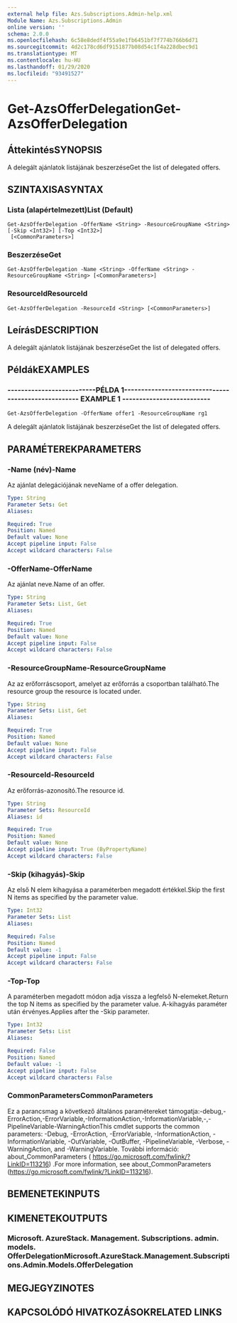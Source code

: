 ```yaml
---
external help file: Azs.Subscriptions.Admin-help.xml
Module Name: Azs.Subscriptions.Admin
online version: ''
schema: 2.0.0
ms.openlocfilehash: 6c58e8dedf4f55a9e1fb6451bf7f774b766b6d71
ms.sourcegitcommit: 4d2c178cd6df9151877b08d54c1f4a228dbec9d1
ms.translationtype: MT
ms.contentlocale: hu-HU
ms.lasthandoff: 01/29/2020
ms.locfileid: "93491527"
---
```

# <span data-ttu-id="edf1c-101">Get-AzsOfferDelegation</span><span class="sxs-lookup"><span data-stu-id="edf1c-101">Get-AzsOfferDelegation</span></span>

## <span data-ttu-id="edf1c-102">Áttekintés</span><span class="sxs-lookup"><span data-stu-id="edf1c-102">SYNOPSIS</span></span>
<span data-ttu-id="edf1c-103">A delegált ajánlatok listájának beszerzése</span><span class="sxs-lookup"><span data-stu-id="edf1c-103">Get the list of delegated offers.</span></span>

## <span data-ttu-id="edf1c-104">SZINTAXISA</span><span class="sxs-lookup"><span data-stu-id="edf1c-104">SYNTAX</span></span>

### <span data-ttu-id="edf1c-105">Lista (alapértelmezett)</span><span class="sxs-lookup"><span data-stu-id="edf1c-105">List (Default)</span></span>
```
Get-AzsOfferDelegation -OfferName <String> -ResourceGroupName <String> [-Skip <Int32>] [-Top <Int32>]
 [<CommonParameters>]
```

### <span data-ttu-id="edf1c-106">Beszerzése</span><span class="sxs-lookup"><span data-stu-id="edf1c-106">Get</span></span>
```
Get-AzsOfferDelegation -Name <String> -OfferName <String> -ResourceGroupName <String> [<CommonParameters>]
```

### <span data-ttu-id="edf1c-107">ResourceId</span><span class="sxs-lookup"><span data-stu-id="edf1c-107">ResourceId</span></span>
```
Get-AzsOfferDelegation -ResourceId <String> [<CommonParameters>]
```

## <span data-ttu-id="edf1c-108">Leírás</span><span class="sxs-lookup"><span data-stu-id="edf1c-108">DESCRIPTION</span></span>
<span data-ttu-id="edf1c-109">A delegált ajánlatok listájának beszerzése</span><span class="sxs-lookup"><span data-stu-id="edf1c-109">Get the list of delegated offers.</span></span>

## <span data-ttu-id="edf1c-110">Példák</span><span class="sxs-lookup"><span data-stu-id="edf1c-110">EXAMPLES</span></span>

### <span data-ttu-id="edf1c-111">--------------------------PÉLDA 1--------------------------</span><span class="sxs-lookup"><span data-stu-id="edf1c-111">-------------------------- EXAMPLE 1 --------------------------</span></span>
```
Get-AzsOfferDelegation -OfferName offer1 -ResourceGroupName rg1
```

<span data-ttu-id="edf1c-112">A delegált ajánlatok listájának beszerzése</span><span class="sxs-lookup"><span data-stu-id="edf1c-112">Get the list of delegated offers.</span></span>

## <span data-ttu-id="edf1c-113">PARAMÉTEREK</span><span class="sxs-lookup"><span data-stu-id="edf1c-113">PARAMETERS</span></span>

### <span data-ttu-id="edf1c-114">-Name (név)</span><span class="sxs-lookup"><span data-stu-id="edf1c-114">-Name</span></span>
<span data-ttu-id="edf1c-115">Az ajánlat delegációjának neve</span><span class="sxs-lookup"><span data-stu-id="edf1c-115">Name of a offer delegation.</span></span>

```yaml
Type: String
Parameter Sets: Get
Aliases: 

Required: True
Position: Named
Default value: None
Accept pipeline input: False
Accept wildcard characters: False
```

### <span data-ttu-id="edf1c-116">-OfferName</span><span class="sxs-lookup"><span data-stu-id="edf1c-116">-OfferName</span></span>
<span data-ttu-id="edf1c-117">Az ajánlat neve.</span><span class="sxs-lookup"><span data-stu-id="edf1c-117">Name of an offer.</span></span>

```yaml
Type: String
Parameter Sets: List, Get
Aliases: 

Required: True
Position: Named
Default value: None
Accept pipeline input: False
Accept wildcard characters: False
```

### <span data-ttu-id="edf1c-118">-ResourceGroupName</span><span class="sxs-lookup"><span data-stu-id="edf1c-118">-ResourceGroupName</span></span>
<span data-ttu-id="edf1c-119">Az az erőforráscsoport, amelyet az erőforrás a csoportban található.</span><span class="sxs-lookup"><span data-stu-id="edf1c-119">The resource group the resource is located under.</span></span>

```yaml
Type: String
Parameter Sets: List, Get
Aliases: 

Required: True
Position: Named
Default value: None
Accept pipeline input: False
Accept wildcard characters: False
```

### <span data-ttu-id="edf1c-120">-ResourceId</span><span class="sxs-lookup"><span data-stu-id="edf1c-120">-ResourceId</span></span>
<span data-ttu-id="edf1c-121">Az erőforrás-azonosító.</span><span class="sxs-lookup"><span data-stu-id="edf1c-121">The resource id.</span></span>

```yaml
Type: String
Parameter Sets: ResourceId
Aliases: id

Required: True
Position: Named
Default value: None
Accept pipeline input: True (ByPropertyName)
Accept wildcard characters: False
```

### <span data-ttu-id="edf1c-122">-Skip (kihagyás)</span><span class="sxs-lookup"><span data-stu-id="edf1c-122">-Skip</span></span>
<span data-ttu-id="edf1c-123">Az első N elem kihagyása a paraméterben megadott értékkel.</span><span class="sxs-lookup"><span data-stu-id="edf1c-123">Skip the first N items as specified by the parameter value.</span></span>

```yaml
Type: Int32
Parameter Sets: List
Aliases: 

Required: False
Position: Named
Default value: -1
Accept pipeline input: False
Accept wildcard characters: False
```

### <span data-ttu-id="edf1c-124">-Top</span><span class="sxs-lookup"><span data-stu-id="edf1c-124">-Top</span></span>
<span data-ttu-id="edf1c-125">A paraméterben megadott módon adja vissza a legfelső N-elemeket.</span><span class="sxs-lookup"><span data-stu-id="edf1c-125">Return the top N items as specified by the parameter value.</span></span>
<span data-ttu-id="edf1c-126">A-kihagyás paraméter után érvényes.</span><span class="sxs-lookup"><span data-stu-id="edf1c-126">Applies after the -Skip parameter.</span></span>

```yaml
Type: Int32
Parameter Sets: List
Aliases: 

Required: False
Position: Named
Default value: -1
Accept pipeline input: False
Accept wildcard characters: False
```

### <span data-ttu-id="edf1c-127">CommonParameters</span><span class="sxs-lookup"><span data-stu-id="edf1c-127">CommonParameters</span></span>
<span data-ttu-id="edf1c-128">Ez a parancsmag a következő általános paramétereket támogatja:-debug,-ErrorAction,-ErrorVariable,-InformationAction,-InformationVariable,-,-PipelineVariable-WarningAction</span><span class="sxs-lookup"><span data-stu-id="edf1c-128">This cmdlet supports the common parameters: -Debug, -ErrorAction, -ErrorVariable, -InformationAction, -InformationVariable, -OutVariable, -OutBuffer, -PipelineVariable, -Verbose, -WarningAction, and -WarningVariable.</span></span> <span data-ttu-id="edf1c-129">További információ: about_CommonParameters ( https://go.microsoft.com/fwlink/?LinkID=113216) .</span><span class="sxs-lookup"><span data-stu-id="edf1c-129">For more information, see about_CommonParameters (https://go.microsoft.com/fwlink/?LinkID=113216).</span></span>

## <span data-ttu-id="edf1c-130">BEMENETEK</span><span class="sxs-lookup"><span data-stu-id="edf1c-130">INPUTS</span></span>

## <span data-ttu-id="edf1c-131">KIMENETEK</span><span class="sxs-lookup"><span data-stu-id="edf1c-131">OUTPUTS</span></span>

### <span data-ttu-id="edf1c-132">Microsoft. AzureStack. Management. Subscriptions. admin. models. OfferDelegation</span><span class="sxs-lookup"><span data-stu-id="edf1c-132">Microsoft.AzureStack.Management.Subscriptions.Admin.Models.OfferDelegation</span></span>

## <span data-ttu-id="edf1c-133">MEGJEGYZI</span><span class="sxs-lookup"><span data-stu-id="edf1c-133">NOTES</span></span>

## <span data-ttu-id="edf1c-134">KAPCSOLÓDÓ HIVATKOZÁSOK</span><span class="sxs-lookup"><span data-stu-id="edf1c-134">RELATED LINKS</span></span>

